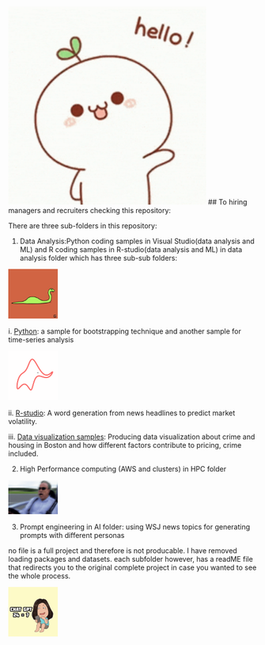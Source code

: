 
<img src="opening.gif" alt="intro photo" width="400">
## To hiring managers and recruiters checking this repository:

There are three sub-folders in this repository: 

1. Data Analysis:Python coding samples in Visual Studio(data analysis and ML) and R coding samples in R-studio(data analysis and ML) in data analysis folder which has three sub-sub folders: 

<img src="python.gif" alt="intro photo" width="100">        

i. [Python](data_analysis/python/): a sample for bootstrapping technique and another sample for time-series analysis



<img src="R.gif" alt="intro photo" width="100">

ii. [R-studio](data_analysis/R_studio/): A word generation from news headlines to predict market volatility.




iii. [Data visualization samples](data_analysis/data_viz_sample/): Producing data visualization about crime and housing in Boston and how different factors contribute to pricing, crime included. 



2. High Performance computing (AWS and clusters) in HPC folder  


<img src="HPC.gif" alt="intro photo" width="100">



3. Prompt engineering in AI folder: using WSJ news topics for generating prompts with different personas

no file is a full project and therefore is not producable. I have removed loading packages and datasets. each subfolder however, has a readME file that redirects you to the original complete project in case you wanted to see the whole process.

<img src="GPT.gif" alt="intro photo" width="100">



